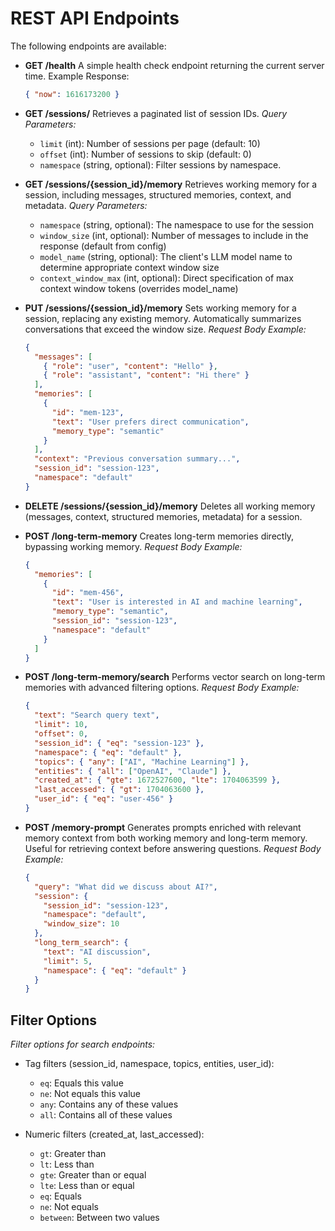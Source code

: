# REST API Endpoints

The following endpoints are available:

- **GET /health**
  A simple health check endpoint returning the current server time.
  Example Response:

  ```json
  { "now": 1616173200 }
  ```

- **GET /sessions/**
  Retrieves a paginated list of session IDs.
  _Query Parameters:_

  - `limit` (int): Number of sessions per page (default: 10)
  - `offset` (int): Number of sessions to skip (default: 0)
  - `namespace` (string, optional): Filter sessions by namespace.

- **GET /sessions/{session_id}/memory**
  Retrieves working memory for a session, including messages, structured memories,
  context, and metadata.
  _Query Parameters:_

  - `namespace` (string, optional): The namespace to use for the session
  - `window_size` (int, optional): Number of messages to include in the response (default from config)
  - `model_name` (string, optional): The client's LLM model name to determine appropriate context window size
  - `context_window_max` (int, optional): Direct specification of max context window tokens (overrides model_name)

- **PUT /sessions/{session_id}/memory**
  Sets working memory for a session, replacing any existing memory.
  Automatically summarizes conversations that exceed the window size.
  _Request Body Example:_

  ```json
  {
    "messages": [
      { "role": "user", "content": "Hello" },
      { "role": "assistant", "content": "Hi there" }
    ],
    "memories": [
      {
        "id": "mem-123",
        "text": "User prefers direct communication",
        "memory_type": "semantic"
      }
    ],
    "context": "Previous conversation summary...",
    "session_id": "session-123",
    "namespace": "default"
  }
  ```

- **DELETE /sessions/{session_id}/memory**
  Deletes all working memory (messages, context, structured memories, metadata) for a session.

- **POST /long-term-memory**
  Creates long-term memories directly, bypassing working memory.
  _Request Body Example:_

  ```json
  {
    "memories": [
      {
        "id": "mem-456",
        "text": "User is interested in AI and machine learning",
        "memory_type": "semantic",
        "session_id": "session-123",
        "namespace": "default"
      }
    ]
  }
  ```

- **POST /long-term-memory/search**
  Performs vector search on long-term memories with advanced filtering options.
  _Request Body Example:_

  ```json
  {
    "text": "Search query text",
    "limit": 10,
    "offset": 0,
    "session_id": { "eq": "session-123" },
    "namespace": { "eq": "default" },
    "topics": { "any": ["AI", "Machine Learning"] },
    "entities": { "all": ["OpenAI", "Claude"] },
    "created_at": { "gte": 1672527600, "lte": 1704063599 },
    "last_accessed": { "gt": 1704063600 },
    "user_id": { "eq": "user-456" }
  }
  ```

- **POST /memory-prompt**
  Generates prompts enriched with relevant memory context from both working
  memory and long-term memory. Useful for retrieving context before answering questions.
  _Request Body Example:_

  ```json
  {
    "query": "What did we discuss about AI?",
    "session": {
      "session_id": "session-123",
      "namespace": "default",
      "window_size": 10
    },
    "long_term_search": {
      "text": "AI discussion",
      "limit": 5,
      "namespace": { "eq": "default" }
    }
  }
  ```

## Filter Options

_Filter options for search endpoints:_

- Tag filters (session_id, namespace, topics, entities, user_id):

  - `eq`: Equals this value
  - `ne`: Not equals this value
  - `any`: Contains any of these values
  - `all`: Contains all of these values

- Numeric filters (created_at, last_accessed):
  - `gt`: Greater than
  - `lt`: Less than
  - `gte`: Greater than or equal
  - `lte`: Less than or equal
  - `eq`: Equals
  - `ne`: Not equals
  - `between`: Between two values
